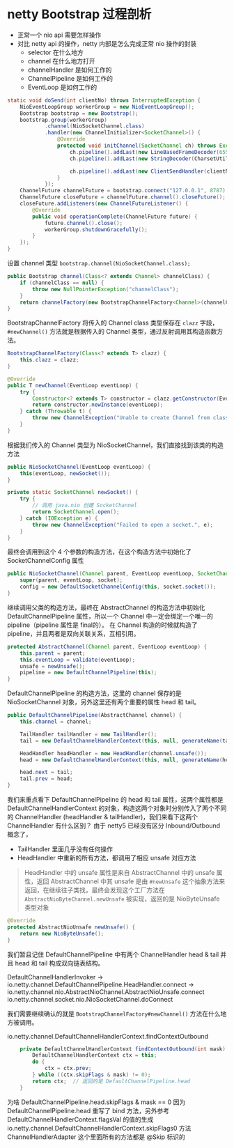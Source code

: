 # netty Bootstrap 过程剖析

- 正常一个 nio api 需要怎样操作
- 对比 netty api 的操作，netty 内部是怎么完成正常 nio 操作的封装
    - selector 在什么地方
    - channel 在什么地方打开
    - channelHandler 是如何工作的
    - ChannelPipeline 是如何工作的
    - EventLoop 是如何工作的


``` java
static void doSend(int clientNo) throws InterruptedException {
    NioEventLoopGroup workerGroup = new NioEventLoopGroup();
    Bootstrap bootstrap = new Bootstrap();
    bootstrap.group(workerGroup)
            .channel(NioSocketChannel.class)
            .handler(new ChannelInitializer<SocketChannel>() {
                @Override
                protected void initChannel(SocketChannel ch) throws Exception {
                    ch.pipeline().addLast(new LineBasedFrameDecoder(65536));
                    ch.pipeline().addLast(new StringDecoder(CharsetUtil.UTF_8));

                    ch.pipeline().addLast(new ClientSendHandler(clientNo));
                }
            });
    ChannelFuture channelFuture = bootstrap.connect("127.0.0.1", 8787).sync();
    ChannelFuture closeFuture = channelFuture.channel().closeFuture();
    closeFuture.addListeners(new ChannelFutureListener() {
        @Override
        public void operationComplete(ChannelFuture future) {
            future.channel().close();
            workerGroup.shutdownGracefully();
        }
    });
}
```

设置 channel 类型
`bootstrap.channel(NioSocketChannel.class);`

``` java
public Bootstrap channel(Class<? extends Channel> channelClass) {
    if (channelClass == null) {
        throw new NullPointerException("channelClass");
    }
    return channelFactory(new BootstrapChannelFactory<Channel>(channelClass));
}
```

BootstrapChannelFactory 将传入的 Channel class 类型保存在 `clazz` 字段，`#newChannel()` 方法就是根据传入的 Channel 类型，通过反射调用其构造函数方法。

``` java
BootstrapChannelFactory(Class<? extends T> clazz) {
    this.clazz = clazz;
}

@Override
public T newChannel(EventLoop eventLoop) {
    try {
        Constructor<? extends T> constructor = clazz.getConstructor(EventLoop.class);
        return constructor.newInstance(eventLoop);
    } catch (Throwable t) {
        throw new ChannelException("Unable to create Channel from class " + clazz, t);
    }
}
```

根据我们传入的 Channel 类型为 NioSocketChannel，我们直接找到该类的构造方法

``` java
public NioSocketChannel(EventLoop eventLoop) {
    this(eventLoop, newSocket());
}

private static SocketChannel newSocket() {
    try {
        // 调用 java.nio 创建 SocketChannel
        return SocketChannel.open();
    } catch (IOException e) {
        throw new ChannelException("Failed to open a socket.", e);
    }
}
```

最终会调用到这个 4 个参数的构造方法，在这个构造方法中初始化了 SocketChannelConfig 属性
``` java
public NioSocketChannel(Channel parent, EventLoop eventLoop, SocketChannel socket) {
    super(parent, eventLoop, socket);
    config = new DefaultSocketChannelConfig(this, socket.socket());
}
```

继续调用父类的构造方法，最终在 AbstractChannel 的构造方法中初始化 DefaultChannelPipeline 属性，所以一个 Channel 中一定会绑定一个唯一的 pipeline（pipeline 属性是 final的）。
在 Channel 构造的时候就构造了 pipeline，并且两者是双向关联关系，互相引用。
``` java
protected AbstractChannel(Channel parent, EventLoop eventLoop) {
    this.parent = parent;
    this.eventLoop = validate(eventLoop);
    unsafe = newUnsafe();
    pipeline = new DefaultChannelPipeline(this);
}
```

DefaultChannelPipeline 的构造方法，这里的 channel 保存的是 NioSocketChannel 对象，另外这里还有两个重要的属性 head 和 tail。


``` java
public DefaultChannelPipeline(AbstractChannel channel) {
    this.channel = channel;

    TailHandler tailHandler = new TailHandler();
    tail = new DefaultChannelHandlerContext(this, null, generateName(tailHandler), tailHandler);

    HeadHandler headHandler = new HeadHandler(channel.unsafe());
    head = new DefaultChannelHandlerContext(this, null, generateName(headHandler), headHandler);

    head.next = tail;
    tail.prev = head;
}
```

我们来重点看下 DefaultChannelPipeline 的 head 和 tail 属性，这两个属性都是 DefaultChannelHandlerContext 的对象，构造这两个对象时分别传入了两个不同的 ChannelHandler (headHandler & tailHandler)，我们来看下这两个 ChannelHandler 有什么区别？
由于 netty5 已经没有区分 Inbound/Outbound 概念了，

- TailHandler 里面几乎没有任何操作
- HeadHandler 中重新的所有方法，都调用了相应 unsafe 对应方法 

> HeadHandler 中的 unsafe 属性是来自 AbstractChannel 中的 unsafe 属性，返回 AbstractChannel 中其 unsafe 是由 `#newUnsafe` 这个抽象方法来返回，在继续往子类找，最终会发现这个工厂方法在 `AbstractNioByteChannel.newUnsafe` 被实现，返回的是 NioByteUnsafe 类型对象
``` java
@Override
protected AbstractNioUnsafe newUnsafe() {
    return new NioByteUnsafe();
}
```

我们暂且记住 DefaultChannelPipeline 中有两个 ChannelHandler head & tail 并且 head 和 tail 构成双向链表结构。

DefaultChannelHandlerInvoker
-> io.netty.channel.DefaultChannelPipeline.HeadHandler.connect
-> io.netty.channel.nio.AbstractNioChannel.AbstractNioUnsafe.connect
io.netty.channel.socket.nio.NioSocketChannel.doConnect



我们需要继续确认的就是 `BootstrapChannelFactory#newChannel()` 方法在什么地方被调用。



io.netty.channel.DefaultChannelHandlerContext.findContextOutbound
``` java
    private DefaultChannelHandlerContext findContextOutbound(int mask) {
        DefaultChannelHandlerContext ctx = this;
        do {
            ctx = ctx.prev;
        } while ((ctx.skipFlags & mask) != 0);
        return ctx;  // 返回的是 DefaultChannelPipeline.head
    }

```

为啥 DefaultChannelPipeline.head.skipFlags & mask == 0
因为 DefaultChannelPipeline.head 重写了 bind 方法，另外参考 DefaultChannelHandlerContext.flagsVal 的值的生成
io.netty.channel.DefaultChannelHandlerContext.skipFlags0 方法
ChannelHandlerAdapter 这个里面所有的方法都是 @Skip 标识的

